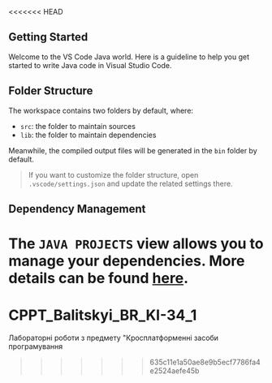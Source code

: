 <<<<<<< HEAD
## Getting Started

Welcome to the VS Code Java world. Here is a guideline to help you get started to write Java code in Visual Studio Code.

## Folder Structure

The workspace contains two folders by default, where:

- `src`: the folder to maintain sources
- `lib`: the folder to maintain dependencies

Meanwhile, the compiled output files will be generated in the `bin` folder by default.

> If you want to customize the folder structure, open `.vscode/settings.json` and update the related settings there.

## Dependency Management

The `JAVA PROJECTS` view allows you to manage your dependencies. More details can be found [here](https://github.com/microsoft/vscode-java-dependency#manage-dependencies).
=======
# CPPT_Balitskyi_BR_KI-34_1
Лабораторні роботи з предмету "Кросплатформенні засоби програмування
>>>>>>> 635c11e1a50ae8e9b5ecf7786fa4e2524aefe45b
